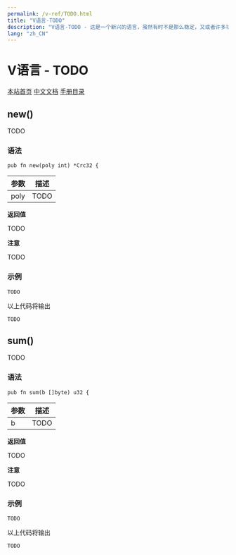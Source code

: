 ```yaml
---
permalink: /v-ref/TODO.html
title: "V语言-TODO"
description: "V语言-TODO - 这是一个新兴的语言，虽然有时不是那么稳定，又或者许多功能还在实现途中，但是你不得不相信开源社区的强大！它来了，它改变着！ —— V lang"
lang: "zh_CN"
---
```

# V语言 - TODO

[本站首页](/)
[中文文档](/docs.html)
[手册目录](/menu/v.html)

## new()

TODO

### 语法

```
pub fn new(poly int) *Crc32 {
```

参数|描述
---|---
poly|TODO

**返回值**

TODO

**注意**

TODO

### 示例

```
TODO
```

以上代码将输出

```
TODO
```

## sum()

TODO

### 语法

```
pub fn sum(b []byte) u32 {
```

参数|描述
---|---
b|TODO

**返回值**

TODO

**注意**

TODO

### 示例

```
TODO
```

以上代码将输出

```
TODO
```
<script src="/script.js"></script>